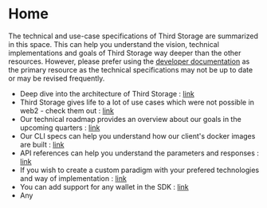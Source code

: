 # Home

The technical and use-case specifications of Third Storage are summarized in this space. This can help you understand the vision, technical implementations and goals of Third Storage way deeper than the other resources. However, please prefer using the [developer documentation](/docs/about.md) as the primary resource as the technical specifications may not be up to date or may be revised frequently.

- Deep dive into the architecture of Third Storage : [link](/specs/architecture)
- Third Storage gives life to a lot of use cases which were not possible in web2 - check them out : [link](/specs/use-cases)
- Our technical roadmap provides an overview about our goals in the upcoming quarters : [link](/specs/technical-roadmap)
- Our CLI specs can help you understand how our client's docker images are built : [link](/specs/cli)
- API references can help you understand the parameters and responses : [link](/specs/api-references)
- If you wish to create a custom paradigm with your prefered technologies and way of implementation : [link](/specs/creating-paradigms)
- You can add support for any wallet in the SDK : [link](/specs/wallet-providers)
- Any 
